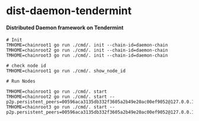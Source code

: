 # dist-daemon-tendermint

#### Distributed Daemon framework on Tendermint


```
# Init
TMHOME=chainroot1 go run ./cmd/. init --chain-id=daemon-chain
TMHOME=chainroot2 go run ./cmd/. init --chain-id=daemon-chain
TMHOME=chainroot3 go run ./cmd/. init --chain-id=daemon-chain
```

```
# check node id
TMHOME=chainroot1 go run ./cmd/. show_node_id

```

``` 
# Run Nodes

TMHOME=chainroot1 go run ./cmd/. start  
TMHOME=chainroot2 go run ./cmd/. start --p2p.persistent_peers=00596aca3135db332f3605a2b49e20ac00ef9052@127.0.0.1:26656
TMHOME=chainroot3 go run ./cmd/. start --p2p.persistent_peers=00596aca3135db332f3605a2b49e20ac00ef9052@127.0.0.1:26656



```